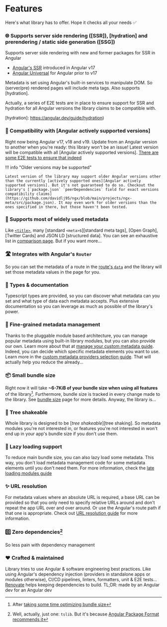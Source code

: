 # Features

Here's what library has to offer. Hope it checks all your needs ✅

### 🌐 Supports server side rendering ([SSR]), [hydration] and prerendering / static side generation ([SSG])

Supports server side rendering with new and former packages for SSR in Angular

- [Angular's SSR](https://npmjs.com/package/@angular/ssr) introduced in Angular v17
- [Angular Universal](https://www.npmjs.com/package/@nguniversal/express-engine) for Angular prior to v17

Metadata is set using Angular's built-in services to manipulate DOM. So (server/pre) rendered pages will include meta tags. Also supports [hydration].

Actually, a series of E2E tests are in place to ensure support for SSR and hydration for all Angular versions the library claims to be compatible with.

[hydration]: https://angular.dev/guide/hydration)

### 🤝 Compatibility with [Angular actively supported versions]

Right now being Angular v17, v18 and v19. Update from an Angular version to another when you're ready: this library won't be an issue! Latest version will be compatible with all [Angular actively supported versions]. [There are some E2E tests to ensure that indeed][E2E tests]

!!! info "Older versions may be supported"

    Latest version of the library may support older Angular versions other than the currently [actively supported ones][Angular actively supported versions]. But it's not guaranteed to do so. Checkout the library's [`package.json` `peerDependencies` field for exact versions compatibility claims](https://github.com/davidlj95/ngx/blob/main/projects/ngx-meta/src/package.json). It may even work for older versions than the ones specified in there, but those haven't been tested.

[E2E tests]: https://github.com/davidlj95/ngx/blob/main/.github/workflows/reusable-e2e.yml

### 👥 Supports most of widely used metadata

Like [`<title>`][title-element], many [standard `<meta>`s][standard meta tags], [Open Graph], [Twitter Cards] and JSON LD [structured data]. You can see an exhaustive list in [comparison page](comparison.md#by-specific-metadata-elements). But if you want more...

[title-element]: https://developer.mozilla.org/en-US/docs/Web/HTML/Element/title

### 🛣️ Integrates with Angular's `Router`

So you can set the metadata of a route in the [route's `data`][route data] and the library will set those metadata values in the page for you.

[route data]: https://angular.dev/api/router/Route#data

### 📜 Types & documentation

Typescript types are provided, so you can discover what metadata can you set and what type of data each metadata accepts. Plus extensive documentation so you can leverage as much as possible of the library's power.

### 🧩 Fine-grained metadata management

Thanks to the pluggable module based architecture, you can manage popular metadata using built-in library modules, but you can also provide our own. Learn more about that at [manage your custom metadata guide](manage-your-custom-metadata.md). Indeed, you can decide which specific metadata elements you want to use. Learn more in the [custom metadata providers selection guide](custom-metadata-providers-selection.md). That will actually help you reduce the already...

### 📦 Small bundle size

Right now it will take **~6-7KiB of your bundle size when using all features** of the library[^1]. Furthermore, bundle size is tracked in every change made to the library. See [bundle size](bundle-size.md) page for more details. Anyway, the library is...

### 🌳 Tree shakeable

Whole library is designed to be [_tree shakeable_][tree shaking]. So metadata modules you're not interested in, or features you're not interested in won't end up in your app's bundle size if you don't use them.

### 🐨 Lazy loading support

To reduce main bundle size, you can also lazy load some metadata. This way, you don't load metadata management code for some metadata elements until you don't need them. For more information, check the [late loading modules guide](late-loading-modules.md)

### ✨ URL resolution

For metadata values where an absolute URL is required, a base URL can be provided so that you only need to specify relative URLs around and don't repeat the app URL over and over around. Or use the Angular's route path if that one is appropriate. Check out [URL resolution guide](url-resolution.md) for more information.

### 0️⃣ Zero dependencies[^2]

So less pain with dependency management

### ❤️ Crafted & maintained

Library tries to use Angular & software engineering best practices. Like using Angular's dependency injection (providers in standalone apps or modules otherwise), CI/CD pipelines, linters, formatters, unit & E2E tests... [Renovate] helps keeping dependencies to build. TL;DR: made by an Angular dev for an Angular dev

[Renovate]: https://renovatebot.com

[^1]: After [taking some time optimizing bundle size](https://github.com/davidlj95/ngx/issues/112#issuecomment-1901325536)

[^2]: Well, actually, just one: `tslib`. But it's because [Angular Package Format recommends it](https://angular.dev/tools/libraries/angular-package-format#tslib)
